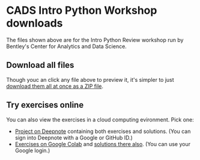 # CADS Intro Python Workshop downloads

The files shown above are for the Intro Python Review workshop run by Bentley's Center for Analytics and Data Science.

## Download all files

Though youc an click any file above to preview it, it's simpler to just [download them all at once as a ZIP file](https://github.com/bentley-cads/intro-python-workshop/archive/refs/heads/main.zip).

## Try exercises online

You can also view the exercises in a cloud computing evironment.  Pick one:

 * [Project on Deepnote](https://deepnote.com/workspace/nathan-carter-5a5db1c2-f0f8-4f8c-a426-70cd9d6fae6c/project/CADS-Python-Review-Exercises-1fe19613-082d-46e8-8ca3-3da0445b20b2/%2Fexercises.ipynb) containing both exercises and solutions.  (You can sign into Deepnote with a Google or GitHub ID.)
 * [Exercises on Google Colab](https://colab.research.google.com/drive/1EkIcgPsvEJMbcLaBwUFCf-4xAjJeTldp?usp=sharing) and [solutions there also](https://colab.research.google.com/drive/1ad0ZoCjKibUP8kriUKBrKz-0ajKVYe4a?usp=sharing).  (You can use your Google login.)
